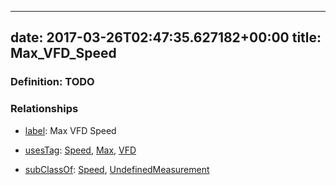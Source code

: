 
---
date: 2017-03-26T02:47:35.627182+00:00
title: Max_VFD_Speed
---
### Definition: TODO

### Relationships

* [label](http://www.w3.org/2000/01/rdf-schema#label): Max VFD Speed

* [usesTag](https://brickschema.org/schema/1.0/BrickFrame#usesTag): [Speed](https://brickschema.org/schema/1.0/BrickTag#Speed), [Max](https://brickschema.org/schema/1.0/BrickTag#Max), [VFD](https://brickschema.org/schema/1.0/BrickTag#VFD)

* [subClassOf](http://www.w3.org/2000/01/rdf-schema#subClassOf): [Speed](https://brickschema.org/schema/1.0/Brick#Speed), [UndefinedMeasurement](https://brickschema.org/schema/1.0/Brick#UndefinedMeasurement)
